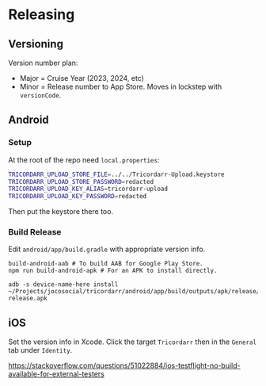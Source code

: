 Releasing
=========

Versioning
----------

Version number plan:
* Major = Cruise Year (2023, 2024, etc)
* Minor = Release number to App Store. Moves in lockstep with `versionCode`.

Android
-------

### Setup

At the root of the repo need `local.properties`:

```bash
TRICORDARR_UPLOAD_STORE_FILE=../../Tricordarr-Upload.keystore
TRICORDARR_UPLOAD_STORE_PASSWORD=redacted
TRICORDARR_UPLOAD_KEY_ALIAS=tricordarr-upload
TRICORDARR_UPLOAD_KEY_PASSWORD=redacted
```

Then put the keystore there too.

### Build Release

Edit `android/app/build.gradle` with appropriate version info.

```
build-android-aab # To build AAB for Google Play Store.
npm run build-android-apk # For an APK to install directly.
```

```
adb -s device-name-here install ~/Projects/jocosocial/tricordarr/android/app/build/outputs/apk/release/app-release.apk
```

iOS
---

Set the version info in Xcode. Click the target `Tricordarr` then in the `General` tab under `Identity`.

https://stackoverflow.com/questions/51022884/ios-testflight-no-build-available-for-external-testers